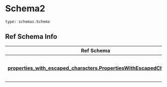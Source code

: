 # Schema2
```
type: schemas.Schema
```

## Ref Schema Info
Ref Schema | Input Type | Output Type
---------- | ---------- | -----------
[**properties_with_escaped_characters.PropertiesWithEscapedCharacters**](../../../../../../../../../components/schema/properties_with_escaped_characters.md) | [properties_with_escaped_characters.PropertiesWithEscapedCharactersDictInput](../../../../../../../../../components/schema/properties_with_escaped_characters.md#propertieswithescapedcharactersdictinput), [properties_with_escaped_characters.PropertiesWithEscapedCharactersDict](../../../../../../../../../components/schema/properties_with_escaped_characters.md#propertieswithescapedcharactersdict), str, datetime.date, datetime.datetime, uuid.UUID, int, float, bool, None, list, tuple, bytes, io.FileIO, io.BufferedReader | [properties_with_escaped_characters.PropertiesWithEscapedCharactersDict](../../../../../../../../../components/schema/properties_with_escaped_characters.md#propertieswithescapedcharactersdict), str, float, int, bool, None, tuple, bytes, io.FileIO
